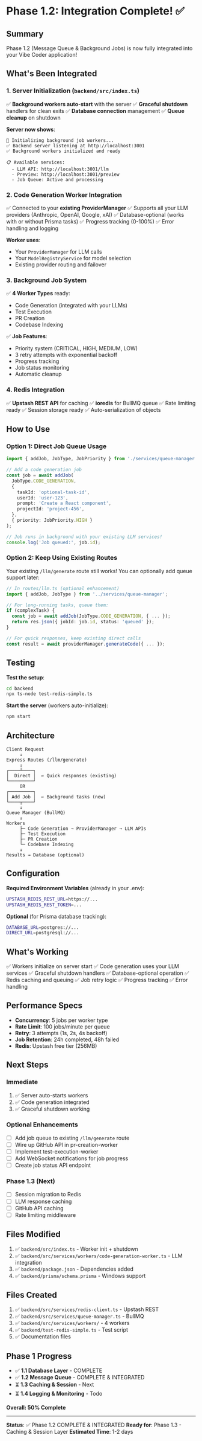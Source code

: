 # Phase 1.2: Integration Complete! ✅

## Summary

Phase 1.2 (Message Queue & Background Jobs) is now fully integrated into your Vibe Coder application!

## What's Been Integrated

### 1. Server Initialization (`backend/src/index.ts`)
✅ **Background workers auto-start** with the server
✅ **Graceful shutdown** handlers for clean exits
✅ **Database connection** management
✅ **Queue cleanup** on shutdown

**Server now shows**:
```
🚀 Initializing background job workers...
✅ Backend server listening at http://localhost:3001
✅ Background workers initialized and ready

📋 Available services:
  - LLM API: http://localhost:3001/llm
  - Preview: http://localhost:3001/preview
  - Job Queue: Active and processing
```

### 2. Code Generation Worker Integration
✅ Connected to your **existing ProviderManager**
✅ Supports all your LLM providers (Anthropic, OpenAI, Google, xAI)
✅ Database-optional (works with or without Prisma tasks)
✅ Progress tracking (0-100%)
✅ Error handling and logging

**Worker uses**:
- Your `ProviderManager` for LLM calls
- Your `ModelRegistryService` for model selection
- Existing provider routing and failover

### 3. Background Job System
✅ **4 Worker Types** ready:
  - Code Generation (integrated with your LLMs)
  - Test Execution
  - PR Creation
  - Codebase Indexing

✅ **Job Features**:
  - Priority system (CRITICAL, HIGH, MEDIUM, LOW)
  - 3 retry attempts with exponential backoff
  - Progress tracking
  - Job status monitoring
  - Automatic cleanup

### 4. Redis Integration
✅ **Upstash REST API** for caching
✅ **ioredis** for BullMQ queue
✅ Rate limiting ready
✅ Session storage ready
✅ Auto-serialization of objects

## How to Use

### Option 1: Direct Job Queue Usage

```typescript
import { addJob, JobType, JobPriority } from './services/queue-manager';

// Add a code generation job
const job = await addJob(
  JobType.CODE_GENERATION,
  {
    taskId: 'optional-task-id',
    userId: 'user-123',
    prompt: 'Create a React component',
    projectId: 'project-456',
  },
  { priority: JobPriority.HIGH }
);

// Job runs in background with your existing LLM services!
console.log('Job queued:', job.id);
```

### Option 2: Keep Using Existing Routes

Your existing `/llm/generate` route still works! You can optionally add queue support later:

```typescript
// In routes/llm.ts (optional enhancement)
import { addJob, JobType } from '../services/queue-manager';

// For long-running tasks, queue them:
if (complexTask) {
  const job = await addJob(JobType.CODE_GENERATION, { ... });
  return res.json({ jobId: job.id, status: 'queued' });
}

// For quick responses, keep existing direct calls
const result = await providerManager.generateCode({ ... });
```

## Testing

**Test the setup**:
```bash
cd backend
npx ts-node test-redis-simple.ts
```

**Start the server** (workers auto-initialize):
```bash
npm start
```

## Architecture

```
Client Request
     ↓
Express Routes (/llm/generate)
     ↓
┌────┴────┐
│  Direct │  ← Quick responses (existing)
└─────────┘
     OR
┌─────────┐
│ Add Job │  ← Background tasks (new)
└────┬────┘
     ↓
Queue Manager (BullMQ)
     ↓
Workers
     ├─ Code Generation → ProviderManager → LLM APIs
     ├─ Test Execution
     ├─ PR Creation
     └─ Codebase Indexing
     ↓
Results → Database (optional)
```

## Configuration

**Required Environment Variables** (already in your .env):
```bash
UPSTASH_REDIS_REST_URL=https://...
UPSTASH_REDIS_REST_TOKEN=...
```

**Optional** (for Prisma database tracking):
```bash
DATABASE_URL=postgres://...
DIRECT_URL=postgresql://...
```

## What's Working

✅ Workers initialize on server start
✅ Code generation uses your LLM services
✅ Graceful shutdown handlers
✅ Database-optional operation
✅ Redis caching and queuing
✅ Job retry logic
✅ Progress tracking
✅ Error handling

## Performance Specs

- **Concurrency**: 5 jobs per worker type
- **Rate Limit**: 100 jobs/minute per queue
- **Retry**: 3 attempts (1s, 2s, 4s backoff)
- **Job Retention**: 24h completed, 48h failed
- **Redis**: Upstash free tier (256MB)

## Next Steps

### Immediate
1. ✅ Server auto-starts workers
2. ✅ Code generation integrated
3. ✅ Graceful shutdown working

### Optional Enhancements
- [ ] Add job queue to existing `/llm/generate` route
- [ ] Wire up GitHub API in pr-creation-worker
- [ ] Implement test-execution-worker
- [ ] Add WebSocket notifications for job progress
- [ ] Create job status API endpoint

### Phase 1.3 (Next)
- [ ] Session migration to Redis
- [ ] LLM response caching
- [ ] GitHub API caching
- [ ] Rate limiting middleware

## Files Modified

1. ✅ `backend/src/index.ts` - Worker init + shutdown
2. ✅ `backend/src/services/workers/code-generation-worker.ts` - LLM integration
3. ✅ `backend/package.json` - Dependencies added
4. ✅ `backend/prisma/schema.prisma` - Windows support

## Files Created

1. ✅ `backend/src/services/redis-client.ts` - Upstash REST
2. ✅ `backend/src/services/queue-manager.ts` - BullMQ
3. ✅ `backend/src/services/workers/` - 4 workers
4. ✅ `backend/test-redis-simple.ts` - Test script
5. ✅ Documentation files

## Phase 1 Progress

- ✅ **1.1 Database Layer** - COMPLETE
- ✅ **1.2 Message Queue** - COMPLETE & INTEGRATED
- ⏳ **1.3 Caching & Session** - Next
- ⏳ **1.4 Logging & Monitoring** - Todo

**Overall: 50% Complete**

---

**Status**: ✅ Phase 1.2 COMPLETE & INTEGRATED
**Ready for**: Phase 1.3 - Caching & Session Layer
**Estimated Time**: 1-2 days
